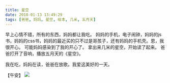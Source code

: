 ```yaml
---
title: 星空
date: 2018-01-13 13:49:29
tags: [爸爸, 妈妈, 星空, 绘本, 几米, 五月天]
---
```

早上心情不错，所有的东西，妈妈都让我吃。
妈妈的手机，电子闹钟，妈妈的js书，妈妈的css书，妈妈的最近买的只不过是哥孩子，还有妈妈的手机壳。恩，我很开心。
可能妈妈感染到了我的开心了。
拿出来几米的星空，开始读了起来。
爸爸打开了音响，播放五月天的《星空》。  

我在吃，妈妈在读，爸爸在放歌。我爱这美好的一天。  

【午安】
![](http://images.dsphoebe.com/sweet-dreams.jpg)
